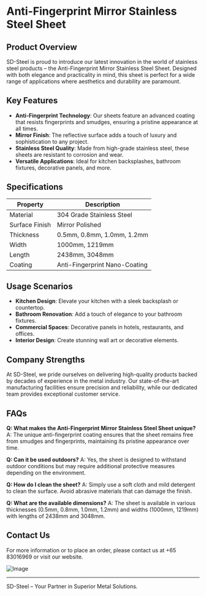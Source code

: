 # Anti-Fingerprint Mirror Stainless Steel Sheet

## Product Overview
SD-Steel is proud to introduce our latest innovation in the world of stainless steel products – the Anti-Fingerprint Mirror Stainless Steel Sheet. Designed with both elegance and practicality in mind, this sheet is perfect for a wide range of applications where aesthetics and durability are paramount.

## Key Features
- **Anti-Fingerprint Technology**: Our sheets feature an advanced coating that resists fingerprints and smudges, ensuring a pristine appearance at all times.
- **Mirror Finish**: The reflective surface adds a touch of luxury and sophistication to any project.
- **Stainless Steel Quality**: Made from high-grade stainless steel, these sheets are resistant to corrosion and wear.
- **Versatile Applications**: Ideal for kitchen backsplashes, bathroom fixtures, decorative panels, and more.

## Specifications
| Property           | Description                                                                 |
|--------------------|------------------------------------------------------------------------------|
| Material           | 304 Grade Stainless Steel                                                    |
| Surface Finish     | Mirror Polished                                                              |
| Thickness          | 0.5mm, 0.8mm, 1.0mm, 1.2mm                                                   |
| Width              | 1000mm, 1219mm                                                               |
| Length             | 2438mm, 3048mm                                                               |
| Coating            | Anti-Fingerprint Nano-Coating                                                |

## Usage Scenarios
- **Kitchen Design**: Elevate your kitchen with a sleek backsplash or countertop.
- **Bathroom Renovation**: Add a touch of elegance to your bathroom fixtures.
- **Commercial Spaces**: Decorative panels in hotels, restaurants, and offices.
- **Interior Design**: Create stunning wall art or decorative elements.

## Company Strengths
At SD-Steel, we pride ourselves on delivering high-quality products backed by decades of experience in the metal industry. Our state-of-the-art manufacturing facilities ensure precision and reliability, while our dedicated team provides exceptional customer service.

## FAQs
**Q: What makes the Anti-Fingerprint Mirror Stainless Steel Sheet unique?**
A: The unique anti-fingerprint coating ensures that the sheet remains free from smudges and fingerprints, maintaining its pristine appearance over time.

**Q: Can it be used outdoors?**
A: Yes, the sheet is designed to withstand outdoor conditions but may require additional protective measures depending on the environment.

**Q: How do I clean the sheet?**
A: Simply use a soft cloth and mild detergent to clean the surface. Avoid abrasive materials that can damage the finish.

**Q: What are the available dimensions?**
A: The sheet is available in various thicknesses (0.5mm, 0.8mm, 1.0mm, 1.2mm) and widths (1000mm, 1219mm) with lengths of 2438mm and 3048mm.

## Contact Us
For more information or to place an order, please contact us at +65 83016969 or visit our website.

![Image](https://github.com/user-attachments/assets/2567258e-e124-4816-932d-1809bd27ef0b)

---

SD-Steel – Your Partner in Superior Metal Solutions.